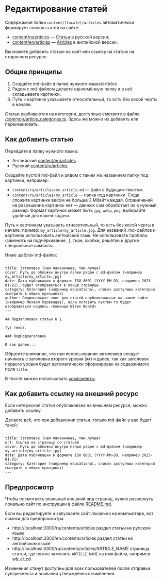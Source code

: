 # Редактирование статей 

Содержимое папки `content/[locale]/articles` автоматически формирует список статей на сайте:
* [content/ru/articles](/content/ru/articles) — [Статьи](https://wirenboard.com/ru/contents/articles/) в русской версии;
* [content/en/articles](/content/en/articles) — [Articles](https://wirenboard.com/en/contents/articles/) в английской версии.

Вы можете добавить статью на сайт или ссылку на статью на стороннем ресурсе.

## Общие принципы

1. Создаёте md-файл в папке нужного языка/articles
2. Рядом с md-файлом делаете одноимённую папку и в неё складываете картинки.
3. Путь к картинке указываете относительный, то есть без косой черты в начале.

Статьи разбиваются на категории, доступные смотрите в файле [/common/article_categories.ts](/common/article_categories.ts).
Здесь же можно их добавить или переименовать.

## Как добавить статью

Перейдите в папку нужного языка:
* Английский [content/en/articles](/content/en/articles)
* Русский [content/ru/articles](/content/ru/articles)

Создайте пустой md-файл и рядом с таким же названием папку под картинки, например:
* `content/ru/articles/my_article.md` — файл с будущим текстом.
* `content/ru/articles/my_article` — папка под картинки. Сюда сложите картинки весом не больше 3 Мбайт каждая. Ограничений на разрешение картинок нет — движок сам обработает их в нужный размер. Формат картинок может быть `jpg`, `webp`, `png`, выбирайте удобный для вашей задачи.

Путь к картинкам указывать относительный, то есть без косой черты в начале, пример: `my_article/my_article.jpg`.
Для названий .md-файлов и картинок использовать английский язык. Не использовать пробелы (заменять на подчёркивание `_`), тире, скобки, решётки и другие специальные символы.

Ниже шаблон md-файла:
```
---
title: Заголовок (чем лаконичнее, тем лучше)
cover: Путь до обложки внутри папки рядом с md-файлом (например my_article/my_article.jpg)
date: Дата публикации в формате ISO 8601 (YYYY-MM-DD, например 2023-01-21), будет отображаться в конце страницы
category: Категория (например educational, список доступных категорий смотрите в общих принципах)
author: Опциональное поле для статей опубликованных на нашем сайте (например Михаил Первенцев), если оставить пустым то будет отображаться надпись «Команда Wiren Board»
---

## Подзаголовок статьи № 1

Тут текст.

### ПодПодзаголовок

И так далее...
```

Обратите внимание, что при использовании заголовков следует начинать с заголовка второго уровня (`##`) и далее, так как заголовок первого уровня будет автоматически сформирован из содержимого поля `title`.

В тексте можно использовать [компоненты](./components.md).


## Как добавить ссылку на внешний ресурс

Если интересная статья опубликована на внешнем ресурсе, можно добавить ссылку.

Делаете всё, что при добавлении статьи, только md-файл у вас будет такой:

```
---
title: Заголовок (чем лаконичнее, тем лучше)
url: Ссылка на страницу со статьёй
cover: Путь до обложки внутри папки рядом с md-файлом (например my_article/my_article.jpg)
date: Дата публикации в формате ISO 8601 (YYYY-MM-DD, например 2023-01-21)
category: Категория (например educational, список доступных категорий смотрите в общих принципах)
---
```

## Предпросмотр 
Чтобы посмотреть реальный внешний вид страниц, нужно развернуть локально сайт по инструкции в файле [README.md](/README.md).

Если вы редактируете и запускаете сайт локально на компьютере, вот ссылки для предпросмотра:
* http://localhost:3000/ru/contents/articles раздел статьи на русском языке
* http://localhost:3000/en/contents/articles раздел статьи на английском языке
* http://localhost:3000/ru/contents/articles/ARTICLE_NAME страница статьи, где нужно заменить `ARTICLE_NAME` на имя файла, например wb_ci_cd 

Изменения станут доступны для всех пользователей после отправки пуллреквеста и вливания утверждённых изменений.
